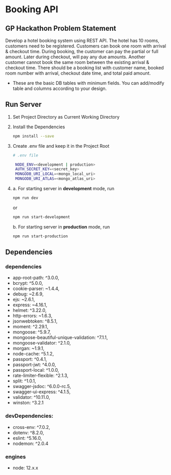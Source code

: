 # Booking API

## GP Hackathon Problem Statement

Develop a hotel booking system using REST API. The hotel has 10 rooms, customers need to be registered. Customers can book one room with arrival & checkout time. During booking, the customer can pay the partial or full amount. Later during checkout, will pay any due amounts. Another customer cannot book the same room between the existing arrival & checkout time. There should be a booking list with customer name, booked room number with arrival, checkout date time, and total paid amount.

- These are the basic DB tables with minimum fields. You can add/modify table and columns according to your design.


## Run Server

1. Set Project Directory as Current Working Directory
2. Install the Dependencies

   ```sh
   npm install --save
   ```

3. Create .env file and keep it in the Project Root

   ```sh
   # .env file

    NODE_ENV=<development | production>
    AUTH_SECRET_KEY=<secret_key>
    MONGODB_URI_LOCAL=<mongo_local_uri>
    MONGODB_URI_ATLAS=<mongo_atlas_uri>
   ```

4. a. For starting server in **development** mode, run

   ```sh
   npm run dev
   ```

   or

   ```sh
   npm run start-development
   ```

   b. For starting server in **production** mode, run

   ```sh
   npm run start-production
   ```

## Dependencies

### dependencies

- app-root-path: ^3.0.0,
- bcrypt: ^5.0.0,
- cookie-parser: ~1.4.4,
- debug: ~2.6.9,
- ejs: ~2.6.1,
- express: ~4.16.1,
- helmet: ^3.22.0,
- http-errors: ~1.6.3,
- jsonwebtoken: ^8.5.1,
- moment: ^2.29.1,
- mongoose: ^5.9.7,
- mongoose-beautiful-unique-validation: ^7.1.1,
- mongoose-validator: ^2.1.0,
- morgan: ~1.9.1,
- node-cache: ^5.1.2,
- passport: ^0.4.1,
- passport-jwt: ^4.0.0,
- passport-local: ^1.0.0,
- rate-limiter-flexible: ^2.1.3,
- split: ^1.0.1,
- swagger-jsdoc: ^6.0.0-rc.5,
- swagger-ui-express: ^4.1.5,
- validator: ^10.11.0,
- winston: ^3.2.1

### devDependencies:

- cross-env: ^7.0.2,
- dotenv: ^8.2.0,
- eslint: ^5.16.0,
- nodemon: ^2.0.4

### engines

- node: 12.x.x
